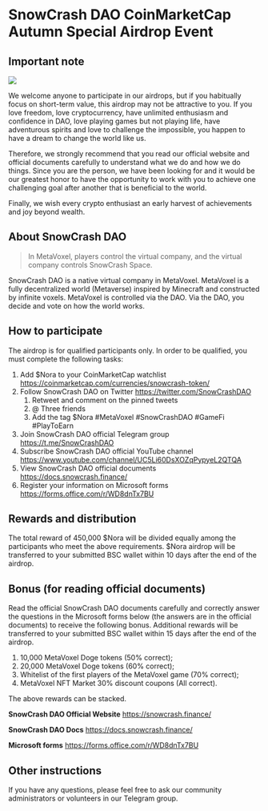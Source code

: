 # SnowCrash DAO CoinMarketCap Autumn Special Airdrop Event

## Important note

![](https://img.snowcrash.finance/site/docs-snowcrash-finance/CoinMarketCap-1.jpeg)

We welcome anyone to participate in our airdrops, but if you habitually focus on short-term value, this airdrop may not be attractive to you. If you love freedom, love cryptocurrency, have unlimited enthusiasm and confidence in DAO, love playing games but not playing life, have adventurous spirits and love to challenge the impossible, you happen to have a dream to change the world like us.

Therefore, we strongly recommend that you read our official website and official documents carefully to understand what we do and how we do things. Since you are the person, we have been looking for and it would be our greatest honor to have the opportunity to work with you to achieve one challenging goal after another that is beneficial to the world.

Finally, we wish every crypto enthusiast an early harvest of achievements and joy beyond wealth.

## About SnowCrash DAO

> In MetaVoxel, players control the virtual company, and the virtual company controls SnowCrash Space.

SnowCrash DAO is a native virtual company in MetaVoxel. MetaVoxel is a fully decentralized world (Metaverse) inspired by Minecraft and constructed by infinite voxels. MetaVoxel is controlled via the DAO. Via the DAO, you decide and vote on how the world works.

## How to participate

The airdrop is for qualified participants only. In order to be qualified, you must complete the following tasks:

1. Add $Nora to your CoinMarketCap watchlist https://coinmarketcap.com/currencies/snowcrash-token/
2. Follow SnowCrash DAO on Twitter https://twitter.com/SnowCrashDAO
    1. Retweet and comment on the pinned tweets
    2. @ Three friends
    3. Add the tag $Nora #MetaVoxel #SnowCrashDAO #GameFi #PlayToEarn
3. Join SnowCrash DAO official Telegram group https://t.me/SnowCrashDAO
4. Subscribe SnowCrash DAO official YouTube channel https://www.youtube.com/channel/UC5Li60DsXOZqPypyeL2QTQA
5. View SnowCrash DAO official documents https://docs.snowcrash.finance/
6. Register your information on Microsoft forms https://forms.office.com/r/WD8dnTx7BU

## Rewards and distribution

The total reward of 450,000 $Nora will be divided equally among the participants who meet the above requirements. $Nora airdrop will be transferred to your submitted BSC wallet within 10 days after the end of the airdrop.

## Bonus (for reading official documents)

Read the official SnowCrash DAO documents carefully and correctly answer the questions in the Microsoft forms below (the answers are in the official documents) to receive the following bonus. Additional rewards will be transferred to your submitted BSC wallet within 15 days after the end of the airdrop.

1. 10,000 MetaVoxel Doge tokens (50% correct);
2. 20,000 MetaVoxel Doge tokens (60% correct);
3. Whitelist of the first players of the MetaVoxel game (70% correct);
4. MetaVoxel NFT Market 30% discount coupons (All correct).

The above rewards can be stacked.

**SnowCrash DAO Official Website** https://snowcrash.finance/

**SnowCrash DAO Docs** https://docs.snowcrash.finance/

**Microsoft forms** https://forms.office.com/r/WD8dnTx7BU

## Other instructions

If you have any questions, please feel free to ask our community administrators or volunteers in our Telegram group.